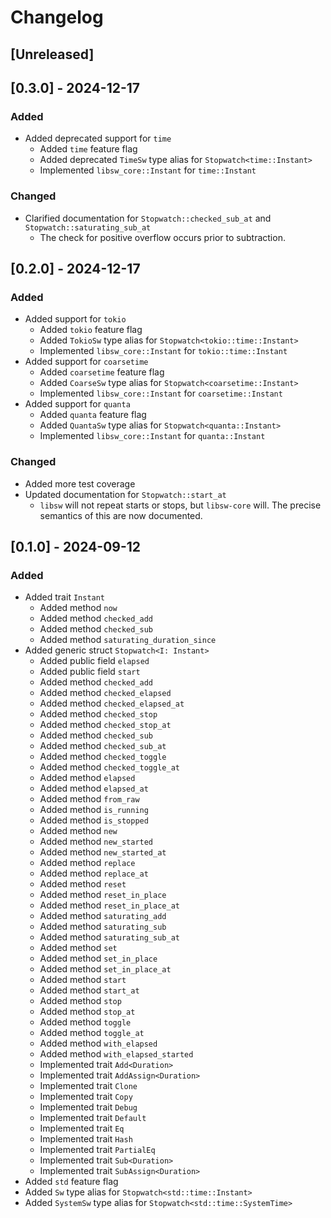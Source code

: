 # Changelog

## [Unreleased]

## [0.3.0] - 2024-12-17
### Added
- Added deprecated support for `time`
  - Added `time` feature flag
  - Added deprecated `TimeSw` type alias for `Stopwatch<time::Instant>`
  - Implemented `libsw_core::Instant` for `time::Instant`

### Changed
- Clarified documentation for `Stopwatch::checked_sub_at` and
  `Stopwatch::saturating_sub_at`
  - The check for positive overflow occurs prior to subtraction.

## [0.2.0] - 2024-12-17
### Added
- Added support for `tokio`
  - Added `tokio` feature flag
  - Added `TokioSw` type alias for `Stopwatch<tokio::time::Instant>`
  - Implemented `libsw_core::Instant` for `tokio::time::Instant`
- Added support for `coarsetime`
  - Added `coarsetime` feature flag
  - Added `CoarseSw` type alias for `Stopwatch<coarsetime::Instant>`
  - Implemented `libsw_core::Instant` for `coarsetime::Instant`
- Added support for `quanta`
  - Added `quanta` feature flag
  - Added `QuantaSw` type alias for `Stopwatch<quanta::Instant>`
  - Implemented `libsw_core::Instant` for `quanta::Instant`

### Changed
- Added more test coverage
- Updated documentation for `Stopwatch::start_at`
  - `libsw` will not repeat starts or stops, but `libsw-core` will. The precise
    semantics of this are now documented.

## [0.1.0] - 2024-09-12
### Added
- Added trait `Instant`
  - Added method `now`
  - Added method `checked_add`
  - Added method `checked_sub`
  - Added method `saturating_duration_since`
- Added generic struct `Stopwatch<I: Instant>`
  - Added public field `elapsed`
  - Added public field `start`
  - Added method `checked_add`
  - Added method `checked_elapsed`
  - Added method `checked_elapsed_at`
  - Added method `checked_stop`
  - Added method `checked_stop_at`
  - Added method `checked_sub`
  - Added method `checked_sub_at`
  - Added method `checked_toggle`
  - Added method `checked_toggle_at`
  - Added method `elapsed`
  - Added method `elapsed_at`
  - Added method `from_raw`
  - Added method `is_running`
  - Added method `is_stopped`
  - Added method `new`
  - Added method `new_started`
  - Added method `new_started_at`
  - Added method `replace`
  - Added method `replace_at`
  - Added method `reset`
  - Added method `reset_in_place`
  - Added method `reset_in_place_at`
  - Added method `saturating_add`
  - Added method `saturating_sub`
  - Added method `saturating_sub_at`
  - Added method `set`
  - Added method `set_in_place`
  - Added method `set_in_place_at`
  - Added method `start`
  - Added method `start_at`
  - Added method `stop`
  - Added method `stop_at`
  - Added method `toggle`
  - Added method `toggle_at`
  - Added method `with_elapsed`
  - Added method `with_elapsed_started`
  - Implemented trait `Add<Duration>`
  - Implemented trait `AddAssign<Duration>`
  - Implemented trait `Clone`
  - Implemented trait `Copy`
  - Implemented trait `Debug`
  - Implemented trait `Default`
  - Implemented trait `Eq`
  - Implemented trait `Hash`
  - Implemented trait `PartialEq`
  - Implemented trait `Sub<Duration>`
  - Implemented trait `SubAssign<Duration>`
- Added `std` feature flag
- Added `Sw` type alias for `Stopwatch<std::time::Instant>`
- Added `SystemSw` type alias for `Stopwatch<std::time::SystemTime>`
